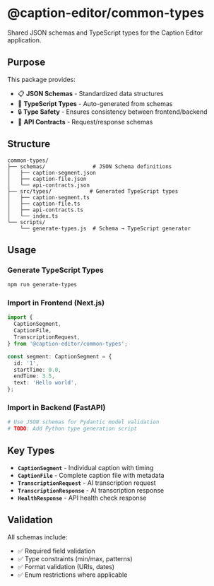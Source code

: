 # @caption-editor/common-types

Shared JSON schemas and TypeScript types for the Caption Editor application.

## Purpose

This package provides:

- 📋 **JSON Schemas** - Standardized data structures
- 🔷 **TypeScript Types** - Auto-generated from schemas
- 🔒 **Type Safety** - Ensures consistency between frontend/backend
- 📖 **API Contracts** - Request/response schemas

## Structure

```
common-types/
├── schemas/               # JSON Schema definitions
│   ├── caption-segment.json
│   ├── caption-file.json
│   └── api-contracts.json
├── src/types/            # Generated TypeScript types
│   ├── caption-segment.ts
│   ├── caption-file.ts
│   ├── api-contracts.ts
│   └── index.ts
└── scripts/
    └── generate-types.js  # Schema → TypeScript generator
```

## Usage

### Generate TypeScript Types

```bash
npm run generate-types
```

### Import in Frontend (Next.js)

```typescript
import {
  CaptionSegment,
  CaptionFile,
  TranscriptionRequest,
} from '@caption-editor/common-types';

const segment: CaptionSegment = {
  id: '1',
  startTime: 0.0,
  endTime: 3.5,
  text: 'Hello world',
};
```

### Import in Backend (FastAPI)

```python
# Use JSON schemas for Pydantic model validation
# TODO: Add Python type generation script
```

## Key Types

- **`CaptionSegment`** - Individual caption with timing
- **`CaptionFile`** - Complete caption file with metadata
- **`TranscriptionRequest`** - AI transcription request
- **`TranscriptionResponse`** - AI transcription response
- **`HealthResponse`** - API health check response

## Validation

All schemas include:

- ✅ Required field validation
- ✅ Type constraints (min/max, patterns)
- ✅ Format validation (URIs, dates)
- ✅ Enum restrictions where applicable
